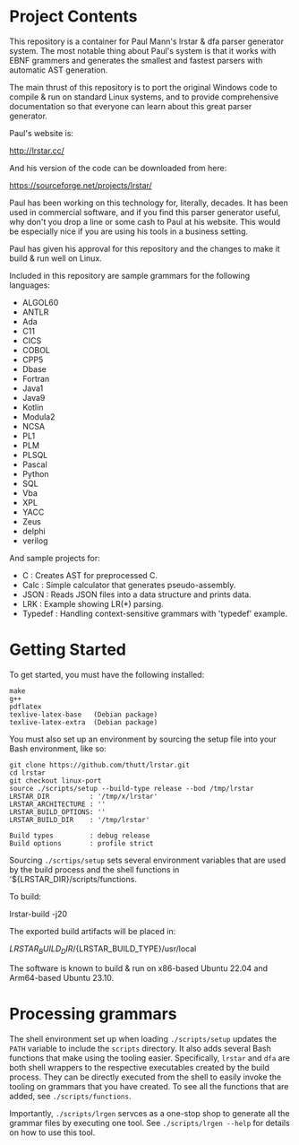 # Project Contents

This repository is a container for Paul Mann's lrstar & dfa parser
generator system.  The most notable thing about Paul's system is that
it works with EBNF grammers and generates the smallest and fastest
parsers with automatic AST generation.

The main thrust of this repository is to port the original Windows
code to compile & run on standard Linux systems, and to provide
comprehensive documentation so that everyone can learn about this
great parser generator.

Paul's website is:

  http://lrstar.cc/

And his version of the code can be downloaded from here:

  https://sourceforge.net/projects/lrstar/

Paul has been working on this technology for, literally, decades.  It
has been used in commercial software, and if you find this parser
generator useful, why don't you drop a line or some cash to Paul at
his website.  This would be especially nice if you are using his tools
in a business setting.

Paul has given his approval for this repository and the changes to
make it build & run well on Linux.

Included in this repository are sample grammars for the following languages:

  + ALGOL60
  + ANTLR
  + Ada
  + C11
  + CICS
  + COBOL
  + CPP5
  + Dbase
  + Fortran
  + Java1
  + Java9
  + Kotlin
  + Modula2
  + NCSA
  + PL1
  + PLM
  + PLSQL
  + Pascal
  + Python
  + SQL
  + Vba
  + XPL
  + YACC
  + Zeus
  + delphi
  + verilog

And sample projects for:

  + C       : Creates AST for preprocessed C.
  + Calc    : Simple calculator that generates pseudo-assembly.
  + JSON    : Reads JSON files into a data structure and prints data.
  + LRK     : Example showing LR(*) parsing.
  + Typedef : Handling context-sensitive grammars with 'typedef' example.


# Getting Started


To get started, you must have the following installed:

    make
    g++
    pdflatex
    texlive-latex-base   (Debian package)
    texlive-latex-extra  (Debian package)

You must also set up an environment by sourcing the setup
file into your Bash environment, like so:

    git clone https://github.com/thutt/lrstar.git
    cd lrstar
    git checkout linux-port
    source ./scripts/setup --build-type release --bod /tmp/lrstar
    LRSTAR_DIR          : '/tmp/x/lrstar'
    LRSTAR_ARCHITECTURE : ''
    LRSTAR_BUILD_OPTIONS: ''
    LRSTAR_BUILD_DIR    : '/tmp/lrstar'

    Build types         : debug release
    Build options       : profile strict

Sourcing `./scrtips/setup` sets several environment variables that are
used by the build process and the shell functions in
'${LRSTAR_DIR}/scripts/functions.

To build:

  lrstar-build -j20

The exported build artifacts will be placed in:

   ${LRSTAR_BUILD_DIR}/${LRSTAR_BUILD_TYPE}/usr/local


The software is known to build & run on x86-based Ubuntu 22.04 and
Arm64-based Ubuntu 23.10.


# Processing grammars

The shell environment set up when loading `./scripts/setup` updates
the `PATH` variable to include the `scripts` directory.  It also adds
several Bash functions that make using the tooling easier.
Specifically, `lrstar` and `dfa` are both shell wrappers to the
respective executables created by the build process.  They can be
directly executed from the shell to easily invoke the tooling on
grammars that you have created.  To see all the functions that are
added, see `./scripts/functions`.

Importantly, `./scripts/lrgen` servces as a one-stop shop to generate
all the grammar files by executing one tool.  See `./scripts/lrgen
--help` for details on how to use this tool.
